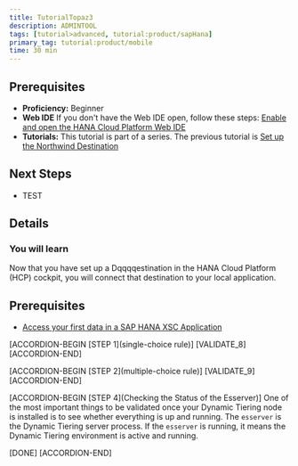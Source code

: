 ```yaml
---
title: TutorialTopaz3
description: ADMINTOOL
tags: [tutorial>advanced, tutorial:product/sapHana]
primary_tag: tutorial:product/mobile
time: 30 min
---
```



## Prerequisites  
 - **Proficiency:** Beginner 
 - **Web IDE** If you don't have the Web IDE open, follow these steps: [Enable and open the HANA Cloud Platform Web IDE](https://go.sap.com/developer/tutorials/sapui5-webide-open-webide.html)
 - **Tutorials:** This tutorial is part of a series.  The previous tutorial is [Set up the Northwind Destination](https://go.sap.com/developer/tutorials/hcp-create-destination.html)

## Next Steps
 - TEST
  

## Details
### You will learn  
Now that you have set up a Dqqqqestination in the HANA Cloud Platform (HCP) cockpit, you will connect that destination to your local application.    

## Prerequisites  
- [Access your first data in a SAP HANA XSC Application](http://go.sap.com/developer/tutorials/hana-data-access-authorizations.html)



[ACCORDION-BEGIN [STEP 1](single-choice rule)] 
[VALIDATE_8] 
[ACCORDION-END]


[ACCORDION-BEGIN [STEP 2](multiple-choice rule)] 
[VALIDATE_9] 
[ACCORDION-END]


[ACCORDION-BEGIN [STEP 4](Checking the Status of the Esserver)]
One of the most important things to be validated once your Dynamic Tiering node is installed is to see whether everything is up and running. The `esserver` is the Dynamic Tiering server process. If the `esserver` is running, it means the Dynamic Tiering environment is active and running.

[DONE]
[ACCORDION-END]
